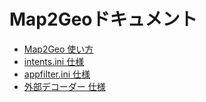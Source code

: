 # Map2Geoドキュメント

* [Map2Geo 使い方](./usage/usage_ja.md)
* [intents.ini 仕様](./intents-ini/intents-ini_ja.md)
* [appfilter.ini 仕様](./appfilter-ini/appfilter-ini_ja.md)
* [外部デコーダー 仕様](./externaldecoder/externaldecoder_ja.md)
